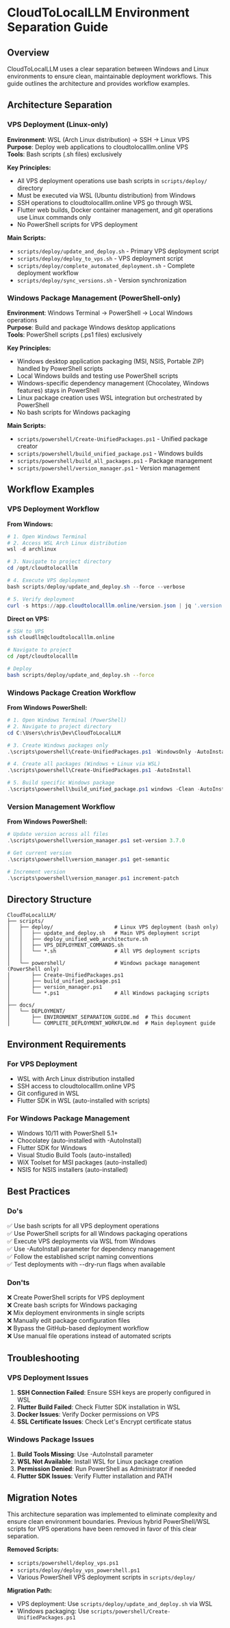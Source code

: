 # CloudToLocalLLM Environment Separation Guide

## Overview

CloudToLocalLLM uses a clear separation between Windows and Linux environments to ensure clean, maintainable deployment workflows. This guide outlines the architecture and provides workflow examples.

## Architecture Separation

### VPS Deployment (Linux-only)

**Environment**: WSL (Arch Linux distribution) → SSH → Linux VPS  
**Purpose**: Deploy web applications to cloudtolocalllm.online VPS  
**Tools**: Bash scripts (.sh files) exclusively  

**Key Principles:**
- All VPS deployment operations use bash scripts in `scripts/deploy/` directory
- Must be executed via WSL (Ubuntu distribution) from Windows
- SSH operations to cloudtolocalllm.online VPS go through WSL
- Flutter web builds, Docker container management, and git operations use Linux commands only
- No PowerShell scripts for VPS deployment

**Main Scripts:**
- `scripts/deploy/update_and_deploy.sh` - Primary VPS deployment script
- `scripts/deploy/deploy_to_vps.sh` - VPS deployment script
- `scripts/deploy/complete_automated_deployment.sh` - Complete deployment workflow
- `scripts/deploy/sync_versions.sh` - Version synchronization

### Windows Package Management (PowerShell-only)

**Environment**: Windows Terminal → PowerShell → Local Windows operations  
**Purpose**: Build and package Windows desktop applications  
**Tools**: PowerShell scripts (.ps1 files) exclusively  

**Key Principles:**
- Windows desktop application packaging (MSI, NSIS, Portable ZIP) handled by PowerShell scripts
- Local Windows builds and testing use PowerShell scripts
- Windows-specific dependency management (Chocolatey, Windows features) stays in PowerShell
- Linux package creation uses WSL integration but orchestrated by PowerShell
- No bash scripts for Windows packaging

**Main Scripts:**
- `scripts/powershell/Create-UnifiedPackages.ps1` - Unified package creator
- `scripts/powershell/build_unified_package.ps1` - Windows builds
- `scripts/powershell/build_all_packages.ps1` - Package management
- `scripts/powershell/version_manager.ps1` - Version management

## Workflow Examples

### VPS Deployment Workflow

**From Windows:**
```powershell
# 1. Open Windows Terminal
# 2. Access WSL Arch Linux distribution
wsl -d archlinux

# 3. Navigate to project directory
cd /opt/cloudtolocalllm

# 4. Execute VPS deployment
bash scripts/deploy/update_and_deploy.sh --force --verbose

# 5. Verify deployment
curl -s https://app.cloudtolocalllm.online/version.json | jq '.version'
```

**Direct on VPS:**
```bash
# SSH to VPS
ssh cloudllm@cloudtolocalllm.online

# Navigate to project
cd /opt/cloudtolocalllm

# Deploy
bash scripts/deploy/update_and_deploy.sh --force
```

### Windows Package Creation Workflow

**From Windows PowerShell:**
```powershell
# 1. Open Windows Terminal (PowerShell)
# 2. Navigate to project directory
cd C:\Users\chris\Dev\CloudToLocalLLM

# 3. Create Windows packages only
.\scripts\powershell\Create-UnifiedPackages.ps1 -WindowsOnly -AutoInstall

# 4. Create all packages (Windows + Linux via WSL)
.\scripts\powershell\Create-UnifiedPackages.ps1 -AutoInstall

# 5. Build specific Windows package
.\scripts\powershell\build_unified_package.ps1 windows -Clean -AutoInstall
```

### Version Management Workflow

**From Windows PowerShell:**
```powershell
# Update version across all files
.\scripts\powershell\version_manager.ps1 set-version 3.7.0

# Get current version
.\scripts\powershell\version_manager.ps1 get-semantic

# Increment version
.\scripts\powershell\version_manager.ps1 increment-patch
```

## Directory Structure

```
CloudToLocalLLM/
├── scripts/
│   ├── deploy/                    # Linux VPS deployment (bash only)
│   │   ├── update_and_deploy.sh   # Main VPS deployment script
│   │   ├── deploy_unified_web_architecture.sh
│   │   ├── VPS_DEPLOYMENT_COMMANDS.sh
│   │   └── *.sh                   # All VPS deployment scripts
│   │
│   └── powershell/                # Windows package management (PowerShell only)
│       ├── Create-UnifiedPackages.ps1
│       ├── build_unified_package.ps1
│       ├── version_manager.ps1
│       └── *.ps1                  # All Windows packaging scripts
│
├── docs/
│   └── DEPLOYMENT/
│       ├── ENVIRONMENT_SEPARATION_GUIDE.md  # This document
│       └── COMPLETE_DEPLOYMENT_WORKFLOW.md  # Main deployment guide
```

## Environment Requirements

### For VPS Deployment
- WSL with Arch Linux distribution installed
- SSH access to cloudtolocalllm.online VPS
- Git configured in WSL
- Flutter SDK in WSL (auto-installed with scripts)

### For Windows Package Management
- Windows 10/11 with PowerShell 5.1+
- Chocolatey (auto-installed with -AutoInstall)
- Flutter SDK for Windows
- Visual Studio Build Tools (auto-installed)
- WiX Toolset for MSI packages (auto-installed)
- NSIS for NSIS installers (auto-installed)

## Best Practices

### Do's
✅ Use bash scripts for all VPS deployment operations  
✅ Use PowerShell scripts for all Windows packaging operations  
✅ Execute VPS deployments via WSL from Windows  
✅ Use -AutoInstall parameter for dependency management  
✅ Follow the established script naming conventions  
✅ Test deployments with --dry-run flags when available  

### Don'ts
❌ Create PowerShell scripts for VPS deployment  
❌ Create bash scripts for Windows packaging  
❌ Mix deployment environments in single scripts  
❌ Manually edit package configuration files  
❌ Bypass the GitHub-based deployment workflow  
❌ Use manual file operations instead of automated scripts  

## Troubleshooting

### VPS Deployment Issues
1. **SSH Connection Failed**: Ensure SSH keys are properly configured in WSL
2. **Flutter Build Failed**: Check Flutter SDK installation in WSL
3. **Docker Issues**: Verify Docker permissions on VPS
4. **SSL Certificate Issues**: Check Let's Encrypt certificate status

### Windows Package Issues
1. **Build Tools Missing**: Use -AutoInstall parameter
2. **WSL Not Available**: Install WSL for Linux package creation
3. **Permission Denied**: Run PowerShell as Administrator if needed
4. **Flutter SDK Issues**: Verify Flutter installation and PATH

## Migration Notes

This architecture separation was implemented to eliminate complexity and ensure clean environment boundaries. Previous hybrid PowerShell/WSL scripts for VPS operations have been removed in favor of this clear separation.

**Removed Scripts:**
- `scripts/powershell/deploy_vps.ps1`
- `scripts/deploy/deploy_vps_powershell.ps1`
- Various PowerShell VPS deployment scripts in `scripts/deploy/`

**Migration Path:**
- VPS deployment: Use `scripts/deploy/update_and_deploy.sh` via WSL
- Windows packaging: Use `scripts/powershell/Create-UnifiedPackages.ps1`
